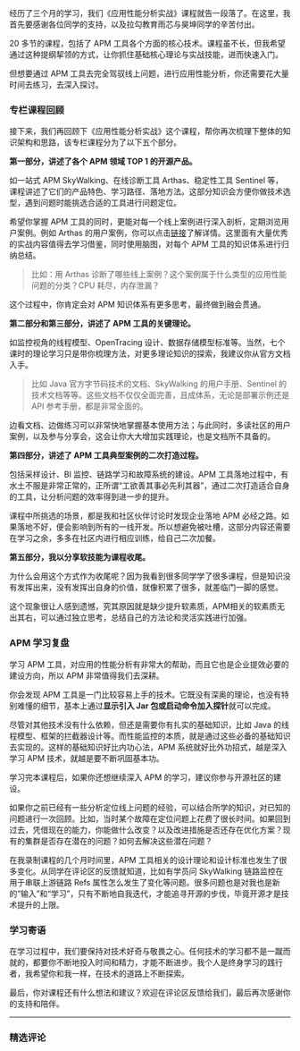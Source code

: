 <p data-nodeid="1868">经历了三个月的学习，我们《应用性能分析实战》课程就告一段落了。在这里，我首先要感谢各位同学的支持，以及拉勾教育雨芯与昊坤同学的辛苦付出。</p>
<p data-nodeid="1869">20 多节的课程，包括了 APM 工具各个方面的核心技术。课程虽不长，但我希望通过这种提纲挈领的方式，让你抓住基础核心理论与实战技能，进而快速入门。</p>
<p data-nodeid="1870">但想要通过 APM 工具去完全驾驭线上问题，进行应用性能分析，你还需要花大量时间去练习，去深入探讨。</p>
<h3 data-nodeid="1871">专栏课程回顾</h3>
<p data-nodeid="1872">接下来，我们再回顾下《应用性能分析实战》这个课程，帮你再次梳理下整体的知识架构和思路，该专栏课程分为了以下五个部分。</p>
<p data-nodeid="1873"><strong data-nodeid="1909">第一部分，讲述了各个 APM 领域 TOP 1 的开源产品。</strong></p>
<p data-nodeid="1874">如一站式 APM SkyWalking、在线诊断工具 Arthas、稳定性工具 Sentinel 等，课程讲述了它们的产品特色、学习路径、落地方法。这部分知识会方便你做技术选型，遇到问题时能挑选合适的工具进行问题定位。</p>
<p data-nodeid="1875">希望你掌握 APM 工具的同时，更能对每一个线上案例进行深入剖析，定期浏览用户案例。例如 Arthas 的用户案例，你可以点击<a href="https://github.com/alibaba/arthas/labels/user-case?fileGuid=xxQTRXtVcqtHK6j8" data-nodeid="1914">链接</a>了解详情。这里面有大量优秀的实战内容值得去学习借鉴，同时使用脑图，对每个 APM 工具的知识体系进行归纳总结。</p>
<blockquote data-nodeid="1876">
<p data-nodeid="1877">比如：用 Arthas 诊断了哪些线上案例？这个案例属于什么类型的应用性能问题的分类？CPU 耗尽，内存泄漏？</p>
</blockquote>
<p data-nodeid="1878">这个过程中，你肯定会对 APM 知识体系有更多思考，最终做到融会贯通。</p>
<p data-nodeid="1879"><strong data-nodeid="1921">第二部分和第三部分，讲述了 APM 工具的关键理论。</strong></p>
<p data-nodeid="1880">如监控视角的线程模型、OpenTracing 设计、数据存储模型标准等。当然，七个课时的理论学习只是带你梳理方法，对更多理论知识的探索，我建议你从官方文档入手。</p>
<blockquote data-nodeid="1881">
<p data-nodeid="1882">比如 Java 官方字节码技术的文档、SkyWalking 的用户手册、Sentinel 的技术文档等等。这些文档不仅仅全面完善，且成体系，无论是部署示例还是 API 参考手册，都是非常全面的。</p>
</blockquote>
<p data-nodeid="1883">边看文档、边做练习可以非常快地掌握基本使用方法；与此同时，多读社区的用户案例，以及参与分享会，这会让你大大增加实践理论，也是文档所不具备的。</p>
<p data-nodeid="1884"><strong data-nodeid="1928">第四部分，讲述了 APM 工具典型案例的二次打造过程。</strong></p>
<p data-nodeid="1885">包括采样设计、BI 监控、链路学习和故障系统的建设。APM 工具落地过程中，有水土不服是非常正常的，正所谓“工欲善其事必先利其器”，通过二次打造适合自身的工具，让分析问题的效率得到进一步的提升。</p>
<p data-nodeid="1886">课程中所挑选的场景，都是我和社区伙伴讨论时发现企业落地 APM 必经之路。如果落地不好，便会影响到所有的一线开发。所以想避免被吐槽，这部分内容还需要在学习之余，多多在社区内进行相应训练，给自己二次加餐。</p>
<p data-nodeid="1887"><strong data-nodeid="1934">第五部分，我以分享软技能为课程收尾。</strong></p>
<p data-nodeid="1888">为什么会用这个方式作为收尾呢？因为我看到很多同学学了很多课程，但是知识没有发挥出来，没有发挥出自身的价值，就像积累了很多，就差临门一脚的感觉。</p>
<p data-nodeid="1889">这个现象很让人感到遗憾，究其原因就是缺少提升软素质，APM相关的软素质无出其右，可以通过独立思考，总结自己的方法论和灵活实践进行加强。</p>
<h3 data-nodeid="1890">APM 学习复盘</h3>
<p data-nodeid="1891">学习 APM 工具，对应用的性能分析有非常大的帮助，而且它也是企业提效必要的建设方向，所以 APM 非常值得我们去深耕。</p>
<p data-nodeid="1892">你会发现 APM 工具是一门比较容易上手的技术。它既没有深奥的理论，也没有特别难懂的细节，基本上通过<strong data-nodeid="1944">显示引入 Jar 包或启动命令加入探针</strong>就可以完成。</p>
<p data-nodeid="1893">尽管对其他技术没有什么依赖，但还是需要你有扎实的基础知识，比如 Java 的线程模型、框架的拦截器设计等。而性能监控的本质，就是通过这些必备的基础知识去实现的。这样的基础知识好比内功心法，APM 系统就好比外功招式，越是深入学习 APM 技术，就越是要不断巩固基本功。</p>
<p data-nodeid="1894">学习完本课程后，如果你还想继续深入 APM 的学习，建议你参与开源社区的建设。</p>
<p data-nodeid="1895">如果你之前已经有一些分析定位线上问题的经验，可以结合所学的知识，对已知的问题进行一次回顾。比如，当时某个故障在定位问题上花费了很长时间。如果回到过去，凭借现在的能力，你能做什么改变？以及改进措施是否还存在优化方案？现有的集群是否存在潜在的问题？如何去解决这些潜在问题？</p>
<p data-nodeid="1896">在我录制课程的几个月时间里，APM 工具相关的设计理论和设计标准也发生了很多变化。从同学在评论区的反馈就知道，比如有学员问 SkyWalking 链路监控在用于串联上游链路 Refs 属性怎么发生了变化等问题。很多问题也是对我也是新的“输入”和“学习”，只有不断地自我迭代，才能追寻开源的步伐，毕竟开源才是技术提升的上限。</p>
<h3 data-nodeid="1897">学习寄语</h3>
<p data-nodeid="1898">在学习过程中，我们要保持对技术好奇与敬畏之心。任何技术的学习都不是一蹴而就的，都要你不断地投入时间和精力，才能不断进步。我个人是终身学习的践行者，我希望你和我一样，在技术的道路上不断探索。</p>
<p data-nodeid="1899">最后，你对课程还有什么想法和建议？欢迎在评论区反馈给我们，最后再次感谢你的支持和陪伴。</p>

---

### 精选评论


